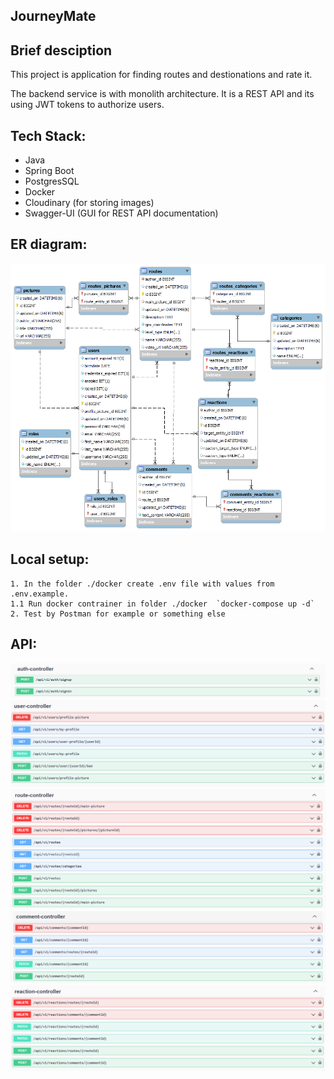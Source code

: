 ﻿<h2>JourneyMate</h2>
<h2>Brief desciption</h2>
 <p>This project is application for finding routes and destionations and rate it.</p>
 <p>The backend service is with monolith architecture. It is a REST API and its using JWT tokens to authorize users.</p>
 
 <h2>Tech Stack:</h2>
<ul>
 <li>Java</li>
 <li>Spring Boot</li>
 <li>PostgresSQL</li>
 <li>Docker</li>
 <li>Cloudinary (for storing images)</li>
 <li>Swagger-UI (GUI for REST API documentation)</li>
</ul>

<h2>ER diagram:</h2>
<img src="./readme-images/journeymate_er.png" alt="Journeymate ER diagram">

## Local setup:
```
1. In the folder ./docker create .env file with values from .env.example.
1.1 Run docker contrainer in folder ./docker  `docker-compose up -d`
2. Test by Postman for example or something else
```

<h2>API:</h2>
<img src="./readme-images/AuthController.png" alt="Journeymate API">
<img src="./readme-images/UserController.png" alt="Journeymate API">
<img src="./readme-images/RouteController.png" alt="Journeymate API">
<img src="./readme-images/CommentController.png" alt="Journeymate API">
<img src="./readme-images/ReactionController.png" alt="Journeymate API">

